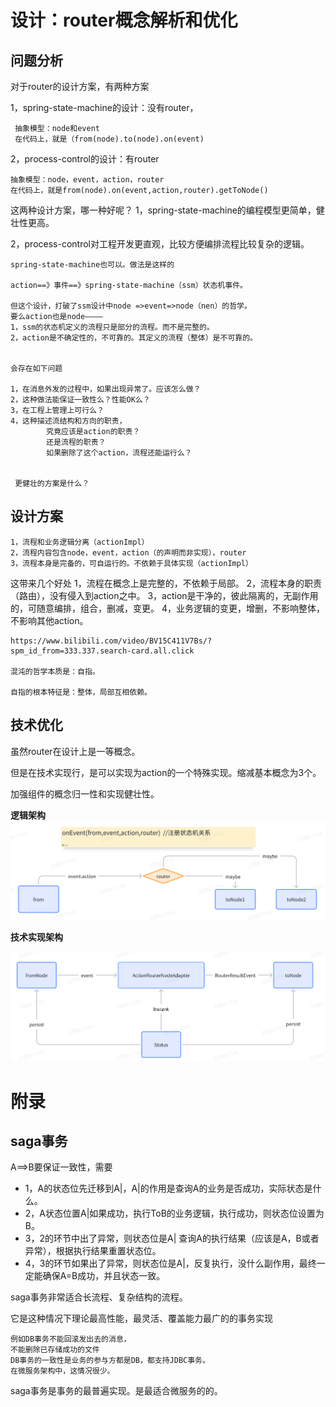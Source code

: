 # 设计：router概念解析和优化

## 问题分析

对于router的设计方案，有两种方案

1，spring-state-machine的设计：没有router，
    
     抽象模型：node和event
     在代码上，就是（from(node).to(node).on(event)

2，process-control的设计：有router
    
    抽象模型：node，event，action，router 
    在代码上，就是from(node).on(event,action,router).getToNode()



这两种设计方案，哪一种好呢？
1，spring-state-machine的编程模型更简单，健壮性更高。

2，process-control对工程开发更直观，比较方便编排流程比较复杂的逻辑。

    spring-state-machine也可以。做法是这样的
    
    action==》事件==》spring-state-machine（ssm）状态机事件。

    但这个设计，打破了ssm设计中node =>event=>node（nen）的哲学。
    要么action也是node————
    1，ssm的状态机定义的流程只是部分的流程。而不是完整的。
    2，action是不确定性的，不可靠的。其定义的流程（整体）是不可靠的。
 
    
    会存在如下问题

    1，在消息外发的过程中，如果出现异常了。应该怎么做？
    2，这种做法能保证一致性么？性能OK么？
    3，在工程上管理上可行么？
    4，这种描述流结构和方向的职责，
            究竟应该是action的职责？
            还是流程的职责？
            如果删除了这个action，流程还能运行么？


     更健壮的方案是什么？

 

## 设计方案

    1，流程和业务逻辑分离（actionImpl）
    2，流程内容包含node，event，action（的声明而非实现），router
    3，流程本身是完备的，可自运行的。不依赖于具体实现（actionImpl）

这带来几个好处
1，流程在概念上是完整的，不依赖于局部。
2，流程本身的职责（路由），没有侵入到action之中。
3，action是干净的，彼此隔离的，无副作用的，可随意编排，组合，删减，变更。
4，业务逻辑的变更，增删，不影响整体，不影响其他action。
 
    
    https://www.bilibili.com/video/BV15C411V7Bs/?spm_id_from=333.337.search-card.all.click

    混沌的哲学本质是：自指。
    
    自指的根本特征是：整体，局部互相依赖。

 ## 技术优化

虽然router在设计上是一等概念。

但是在技术实现行，是可以实现为action的一个特殊实现。缩减基本概念为3个。

加强组件的概念归一性和实现健壮性。

**逻辑架构**
![img_13.png](img_13.png)

**技术实现架构**

![img_14.png](img_14.png)
 

# 附录
## saga事务

A==>B要保证一致性，需要

* 1，A的状态位先迁移到A|，A|的作用是查询A的业务是否成功，实际状态是什么。
* 2，A状态位置A|如果成功，执行ToB的业务逻辑，执行成功，则状态位设置为B。
* 3，2的环节中出了异常，则状态位是A| 查询A的执行结果（应该是A，B或者异常），根据执行结果重置状态位。
* 4，3的环节如果出了异常，则状态位是A|，反复执行，没什么副作用，最终一定能确保A=B成功，并且状态一致。

saga事务非常适合长流程、复杂结构的流程。

它是这种情况下理论最高性能，最灵活、覆盖能力最广的的事务实现

    例如DB事务不能回滚发出去的消息，
    不能删除已存储成功的文件
    DB事务的一致性是业务的参与方都是DB，都支持JDBC事务。
    在微服务架构中，这情况很少。

saga事务是事务的最普遍实现。是最适合微服务的的。









